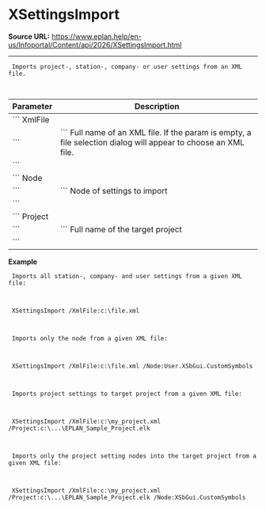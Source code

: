 # XSettingsImport

**Source URL:** https://www.eplan.help/en-us/Infoportal/Content/api/2026/XSettingsImport.html

---

```
 Imports project-, station-, company- or user settings from an XML file.
 
```

  

| Parameter | Description |
| --- | --- |
| ``` XmlFile ``` | ```  Full name of an XML file. If the param is empty, a file selection dialog will appear to choose an XML file. ``` |
| ``` Node ``` | ```  Node of settings to import ``` |
| ``` Project ``` | ```  Full name of the target project ``` |

**Example**

```
 Imports all station-, company- and user settings from a given XML file:
 
 XSettingsImport /XmlFile:c:\file.xml
 
```

  

```
 Imports only the node from a given XML file:
 
 XSettingsImport /XmlFile:c:\file.xml /Node:User.XSbGui.CustomSymbols
 
```

  

```
 Imports project settings to target project from a given XML file:
 
 XSettingsImport /XmlFile:c:\my_project.xml /Project:c:\...\EPLAN_Sample_Project.elk
 
```

  

```
 Imports only the project setting nodes into the target project from a given XML file:
 
 XSettingsImport /XmlFile:c:\my_project.xml /Project:c:\...\EPLAN_Sample_Project.elk /Node:XSbGui.CustomSymbols
 
```